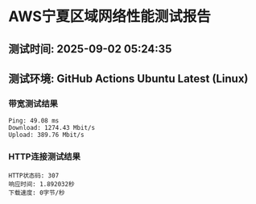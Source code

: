 # AWS宁夏区域网络性能测试报告
## 测试时间: 2025-09-02 05:24:35
## 测试环境: GitHub Actions Ubuntu Latest (Linux)

### 带宽测试结果
```
Ping: 49.08 ms
Download: 1274.43 Mbit/s
Upload: 389.76 Mbit/s
```

### HTTP连接测试结果
```
HTTP状态码: 307
响应时间: 1.892032秒
下载速度: 0字节/秒
```

